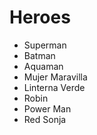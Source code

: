 # Heroes

* Superman
* Batman
* Aquaman
* Mujer Maravilla
* Linterna Verde
* Robin
* Power Man
* Red Sonja
